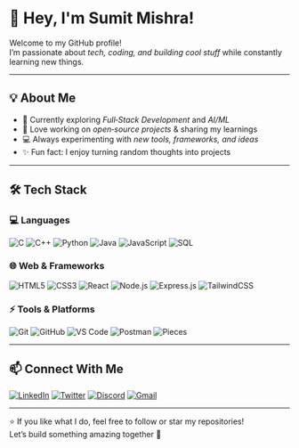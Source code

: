 # 👋 Hey, I'm Sumit Mishra!  

Welcome to my GitHub profile!  
I’m passionate about *tech, coding, and building cool stuff* while constantly learning new things.  

---

## 💡 About Me
- 🌱 Currently exploring *Full‑Stack Development* and *AI/ML*
- 🚀 Love working on *open‑source projects* & sharing my learnings
- 💻 Always experimenting with *new tools, frameworks, and ideas*
- ✨ Fun fact: I enjoy turning random thoughts into projects

---

## 🛠 Tech Stack

### 💻 Languages
![C](https://img.shields.io/badge/C-00599C?style=for-the-badge&logo=c&logoColor=white)
![C++](https://img.shields.io/badge/C%2B%2B-00599C?style=for-the-badge&logo=c%2B%2B&logoColor=white)
![Python](https://img.shields.io/badge/Python-14354C?style=for-the-badge&logo=python&logoColor=white)
![Java](https://img.shields.io/badge/Java-007396?style=for-the-badge&logo=java&logoColor=white)
![JavaScript](https://img.shields.io/badge/JavaScript-F7DF1E?style=for-the-badge&logo=javascript&logoColor=black)
![SQL](https://img.shields.io/badge/SQL-003B57?style=for-the-badge&logo=amazon-dynamodb&logoColor=white)

### 🌐 Web & Frameworks
![HTML5](https://img.shields.io/badge/HTML5-E34F26?style=for-the-badge&logo=html5&logoColor=white)
![CSS3](https://img.shields.io/badge/CSS3-1572B6?style=for-the-badge&logo=css3&logoColor=white)
![React](https://img.shields.io/badge/React-20232A?style=for-the-badge&logo=react&logoColor=61DAFB)
![Node.js](https://img.shields.io/badge/Node.js-43853D?style=for-the-badge&logo=node.js&logoColor=white)
![Express.js](https://img.shields.io/badge/Express.js-000000?style=for-the-badge&logo=express&logoColor=white)
![TailwindCSS](https://img.shields.io/badge/Tailwind_CSS-38B2AC?style=for-the-badge&logo=tailwind-css&logoColor=white)

### ⚡ Tools & Platforms
![Git](https://img.shields.io/badge/Git-F05032?style=for-the-badge&logo=git&logoColor=white)
![GitHub](https://img.shields.io/badge/GitHub-100000?style=for-the-badge&logo=github&logoColor=white)
![VS Code](https://img.shields.io/badge/VS_Code-0078D4?style=for-the-badge&logo=visual-studio-code&logoColor=white)
![Postman](https://img.shields.io/badge/Postman-FF6C37?style=for-the-badge&logo=postman&logoColor=white)
![Pieces](https://img.shields.io/badge/Pieces-000000?style=for-the-badge&logoColor=white)

---

## 📫 Connect With Me

[![LinkedIn](https://img.shields.io/badge/LinkedIn-0077B5?style=for-the-badge&logo=linkedin&logoColor=white)](https://www.linkedin.com/in/sumitrmishraa)
[![Twitter](https://img.shields.io/badge/Twitter-1DA1F2?style=for-the-badge&logo=twitter&logoColor=white)](https://x.com/Sumitrmishraa?t=OCCGlbMzooPPAjlxKZkwyQ&s=09)
[![Discord](https://img.shields.io/badge/Discord-5865F2?style=for-the-badge&logo=discord&logoColor=white)](https://discordapp.com/users/sumitrmishraa)
[![Gmail](https://img.shields.io/badge/Gmail-D14836?style=for-the-badge&logo=gmail&logoColor=white)](mailto:sumitssips@gmail.com)

---

⭐ If you like what I do, feel free to follow or star my repositories!  
Let’s build something amazing together 🚀
